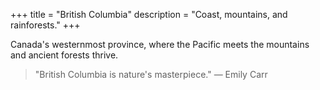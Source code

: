 +++
title = "British Columbia"
description = "Coast, mountains, and rainforests."
+++

Canada's westernmost province, where the Pacific meets the mountains and ancient forests thrive.

> "British Columbia is nature's masterpiece." — Emily Carr
